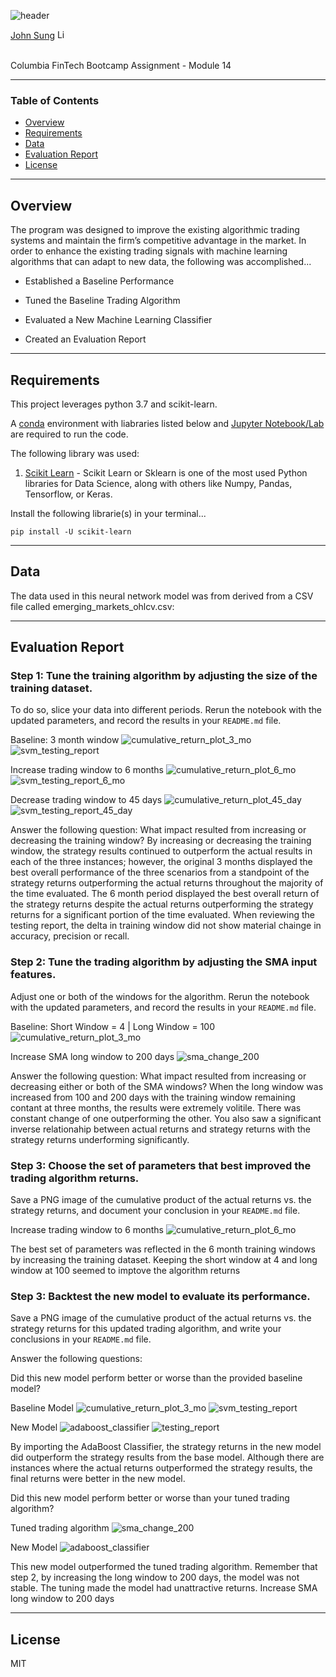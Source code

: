 ![header](https://capsule-render.vercel.app/api?type=waving&color=gradient&width=1000&height=200&section=header&text=Machine%20Learning%20Training%20Bot&fontSize=30&fontColor=black)

<!-- header is made with: https://github.com/kyechan99/capsule-render -->

[John Sung](https://linkedin.com/in/john-sung-3675569) [<img src="https://cdn2.auth0.com/docs/media/connections/linkedin.png" alt="LinkedIn -  John Sung" width=15/>](https://linkedin.com/in/john-sung-3675569/)

                                                             
<br>
Columbia FinTech Bootcamp Assignment - Module 14

---

### Table of Contents

* [Overview](#overview)
* [Requirements](#requirements)
* [Data](#data)
* [Evaluation Report](#evaluation-report)
* [License](#license)

---

## Overview


The program was designed to improve the existing algorithmic trading systems and maintain the firm’s competitive advantage in the market. In order to enhance the existing trading signals with machine learning algorithms that can adapt to new data, the following was accomplished...

* Established a Baseline Performance

* Tuned the Baseline Trading Algorithm

* Evaluated a New Machine Learning Classifier

* Created an Evaluation Report

---

## Requirements

This project leverages python 3.7 and scikit-learn.

A [conda](https://docs.conda.io/en/latest/) environment with liabraries listed below and [Jupyter Notebook/Lab](https://jupyter.org/) are required to run the code.

The following library was used:

1. [Scikit Learn](https://scikit-learn.org/stable/index.html) - Scikit Learn or Sklearn is one of the most used Python libraries for Data Science, along with others like Numpy, Pandas, Tensorflow, or Keras.


Install the following librarie(s) in your terminal...

    pip install -U scikit-learn

---

## Data

The data used in this neural network model was from derived from a CSV file called emerging_markets_ohlcv.csv:

---

## Evaluation Report


### Step 1: Tune the training algorithm by adjusting the size of the training dataset. 

To do so, slice your data into different periods. Rerun the notebook with the updated parameters, and record the results in your `README.md` file.

Baseline: 3 month window
![cumulative_return_plot_3_mo](Images/cum_ret_plot_act_strat_ret_3_mo.PNG)
![svm_testing_report](Images/svm_testing_report.PNG)

Increase trading window to 6 months
![cumulative_return_plot_6_mo](Images/cum_ret_plot_act_strat_ret_6_mo.PNG) 
![svm_testing_report_6_mo](Images/svm_testing_report_6_mo.PNG)

Decrease trading window to 45 days
![cumulative_return_plot_45_day](Images/cum_ret_plot_act_strat_ret_45_day.PNG)
![svm_testing_report_45_day](Images/svm_testing_report_45_day.PNG)


Answer the following question: What impact resulted from increasing or decreasing the training window? By increasing or decreasing the training window, the strategy results continued to outperform the actual results in each of the three instances; however, the original 3 months displayed the best overall performance of the three scenarios from a standpoint of the strategy returns outperforming the actual returns throughout the majority of the time evaluated. The 6 month period displayed the best overall return of the strategy returns despite the actual returns outperforming the strategy returns for a significant portion of the time evaluated. When reviewing the testing report, the delta in training window did not show material chainge in accuracy, precision or recall.

### Step 2: Tune the trading algorithm by adjusting the SMA input features. 

Adjust one or both of the windows for the algorithm. Rerun the notebook with the updated parameters, and record the results in your `README.md` file. 

Baseline: Short Window = 4 | Long Window = 100
![cumulative_return_plot_3_mo](Images/cum_ret_plot_act_strat_ret_3_mo.PNG)

Increase SMA long window to 200 days
![sma_change_200](Images/sma_change_200.PNG)

Answer the following question: What impact resulted from increasing or decreasing either or both of the SMA windows? When the long window was increased from 100 and 200 days with the training window remaining contant at three months, the results were extremely volitile. There was constant change of one outperforming the other. You also saw a significant inverse relationahip between actual returns and strategy returns with the strategy returns underforming significantly. 

### Step 3: Choose the set of parameters that best improved the trading algorithm returns. 

Save a PNG image of the cumulative product of the actual returns vs. the strategy returns, and document your conclusion in your `README.md` file. 

Increase trading window to 6 months
![cumulative_return_plot_6_mo](Images/cum_ret_plot_act_strat_ret_6_mo.PNG) 

The best set of parameters was reflected in the 6 month training windows by increasing the training dataset. Keeping the short window at 4 and long window at 100 seemed to imptove the algorithm returns   


### Step 3: Backtest the new model to evaluate its performance. 

Save a PNG image of the cumulative product of the actual returns vs. the strategy returns for this updated trading algorithm, and write your conclusions in your `README.md` file. 

Answer the following questions: 

Did this new model perform better or worse than the provided baseline model?

Baseline Model
![cumulative_return_plot_3_mo](Images/cum_ret_plot_act_strat_ret_3_mo.PNG)
![svm_testing_report](Images/svm_testing_report.PNG)

New Model
![adaboost_classifier](Images/adaboost_classifier.PNG)
![testing_report](Images/testing_report.PNG)

By importing the AdaBoost Classifier, the strategy returns in the new model did outperform the strategy results from the base model. Although there are instances where the actual returns outperformed the strategy results, the final returns were better in the new model. 

Did this new model perform better or worse than your tuned trading algorithm?

Tuned trading algorithm
![sma_change_200](Images/sma_change_200.PNG)

New Model
![adaboost_classifier](Images/adaboost_classifier.PNG)

This new model outperformed the tuned trading algorithm. Remember that step 2, by increasing the long window to 200 days, the model was not stable. The tuning made the model had unattractive returns.
Increase SMA long window to 200 days

---

## License

MIT

